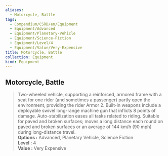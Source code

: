 ```yaml
---
aliases:
  - Motorcycle, Battle
tags:
  - Compendium/CSRD/en/Equipment
  - Equipment/Advanced
  - Equipment/Planetary-Vehicle
  - Equipment/Science-Fiction
  - Equipment/Level/4
  - Equipment/Value/Very-Expensive
title: Motorcycle, Battle
collection: Equipment
kind: Equipment
---
```

## Motorcycle, Battle  
  
>Two-wheeled vehicle, supporting a reinforced, armored frame with a seat for one rider (and sometimes a passenger) partly open the environment, providing the rider Armor 2. Built-in weapons include a deployable swivel long-range machine gun that inflicts 8 points of damage. Auto-stabilization eases all tasks related to riding. Suitable for paved and broken surfaces; moves a long distance each round on paved and broken surfaces or an average of 144 km/h (90 mph) during long-distance travel.  
> **Options :** Advanced, Planetary Vehicle, Science Fiction  
> **Level :** 4  
> **Value :** Very Expensive